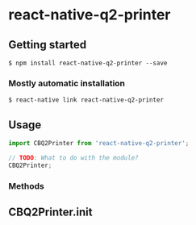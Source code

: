 # react-native-q2-printer

## Getting started

`$ npm install react-native-q2-printer --save`

### Mostly automatic installation

`$ react-native link react-native-q2-printer`

## Usage
```javascript
import CBQ2Printer from 'react-native-q2-printer';

// TODO: What to do with the module?
CBQ2Printer;
```
### Methods

## CBQ2Printer.init